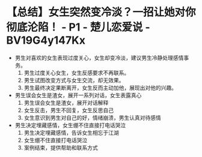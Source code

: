 # 【总结】女生突然变冷淡？一招让她对你彻底沦陷！ - P1 - 楚儿恋爱说 - BV19G4y147Kx

-   男生对喜欢的女生表现过度关心，女生却变冷淡，建议男生冷静处理感情事务。
    1.  男生过度关心女生，女生反感要求不再联系。
    2.  男生试图改变方式与女生交流，却无效果。
    3.  男生最终决定果断离开，女生反而主动加他，展现出对他的兴趣。
-   男生误会女生是渣女，展开一系列对话，女生表露真心
    1.  男生误会女生是渣女，展开对话解释
    2.  女生反击，男生不回复，女生反思自己
    3.  女生意识到男生对自己的好，情绪崩溃，男生认真对待感情
-   男生决定埋藏感情，女生绷不住直接打电话哭泣
    1.  男生决定埋藏感情，告诉女生相忘于江湖
    2.  女生绷不住直接打电话哭泣
    3.  案例结束，提供帮助和联系方式